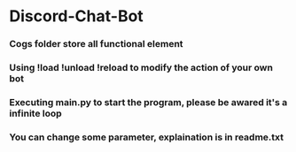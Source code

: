 # Discord-Chat-Bot
### Cogs folder store all functional element 
### Using !load !unload !reload to modify the action of your own bot
### Executing main.py to start the program, please be awared it's a infinite loop
### You can change some parameter, explaination is in readme.txt

